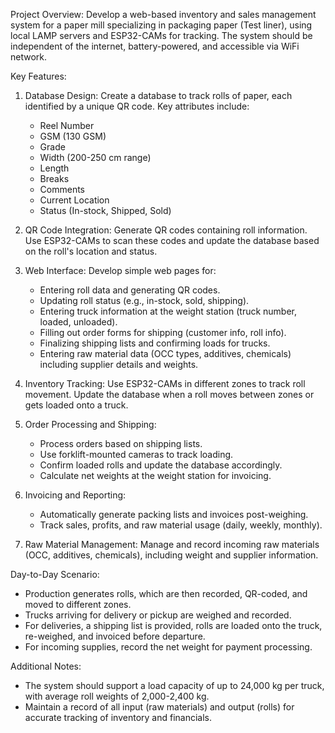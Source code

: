 Project Overview: Develop a web-based inventory and sales management system for a paper mill specializing in packaging paper (Test liner), using local LAMP servers and ESP32-CAMs for tracking. The system should be independent of the internet, battery-powered, and accessible via WiFi network.

Key Features:

1.  Database Design: Create a database to track rolls of paper, each identified by a unique QR code. Key attributes include:

    -   Reel Number
    -   GSM (130 GSM)
    -   Grade
    -   Width (200-250 cm range)
    -   Length
    -   Breaks
    -   Comments
    -   Current Location
    -   Status (In-stock, Shipped, Sold)
2.  QR Code Integration: Generate QR codes containing roll information. Use ESP32-CAMs to scan these codes and update the database based on the roll's location and status.

3.  Web Interface: Develop simple web pages for:

    -   Entering roll data and generating QR codes.
    -   Updating roll status (e.g., in-stock, sold, shipping).
    -   Entering truck information at the weight station (truck number, loaded, unloaded).
    -   Filling out order forms for shipping (customer info, roll info).
    -   Finalizing shipping lists and confirming loads for trucks.
    -   Entering raw material data (OCC types, additives, chemicals) including supplier details and weights.
4.  Inventory Tracking: Use ESP32-CAMs in different zones to track roll movement. Update the database when a roll moves between zones or gets loaded onto a truck.

5.  Order Processing and Shipping:

    -   Process orders based on shipping lists.
    -   Use forklift-mounted cameras to track loading.
    -   Confirm loaded rolls and update the database accordingly.
    -   Calculate net weights at the weight station for invoicing.
6.  Invoicing and Reporting:

    -   Automatically generate packing lists and invoices post-weighing.
    -   Track sales, profits, and raw material usage (daily, weekly, monthly).
7.  Raw Material Management: Manage and record incoming raw materials (OCC, additives, chemicals), including weight and supplier information.

Day-to-Day Scenario:

-   Production generates rolls, which are then recorded, QR-coded, and moved to different zones.
-   Trucks arriving for delivery or pickup are weighed and recorded.
-   For deliveries, a shipping list is provided, rolls are loaded onto the truck, re-weighed, and invoiced before departure.
-   For incoming supplies, record the net weight for payment processing.

Additional Notes:

-   The system should support a load capacity of up to 24,000 kg per truck, with average roll weights of 2,000-2,400 kg.
-   Maintain a record of all input (raw materials) and output (rolls) for accurate tracking of inventory and financials.
